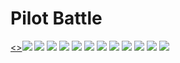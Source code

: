 # Pilot Battle

<a href="https://github.com/Jayshil-Patel/CSS-Battle/tree/main/Pilot_Battle/Simply_Square"><><img src="https://cssbattle.dev/targets/1.png"></a>    <img src="https://cssbattle.dev/targets/2.png">
<img src="https://cssbattle.dev/targets/3.png">    <img src="https://cssbattle.dev/targets/4.png">
<img src="https://cssbattle.dev/targets/5.png">    <img src="https://cssbattle.dev/targets/6.png">
<img src="https://cssbattle.dev/targets/7.png">    <img src="https://cssbattle.dev/targets/8.png">
<img src="https://cssbattle.dev/targets/9.png">    <img src="https://cssbattle.dev/targets/10.png">
<img src="https://cssbattle.dev/targets/11.png">    <img src="https://cssbattle.dev/targets/12.png">

